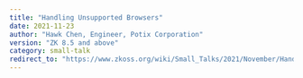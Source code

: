 ```yaml
---
title: "Handling Unsupported Browsers"
date: 2021-11-23
author: "Hawk Chen, Engineer, Potix Corporation"
version: "ZK 8.5 and above"
category: small-talk
redirect_to: "https://www.zkoss.org/wiki/Small_Talks/2021/November/Handling_Unsupported_Browsers"
---
```

